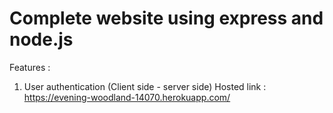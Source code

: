 # Complete website using express and node.js
Features :
  1. User authentication (Client side - server side)
Hosted link : https://evening-woodland-14070.herokuapp.com/

